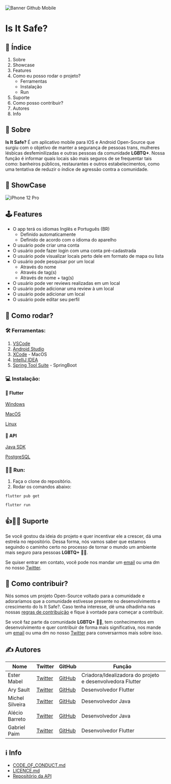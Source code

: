 ![Banner Github Mobile](https://user-images.githubusercontent.com/51540772/119567135-51296e80-bd82-11eb-8083-636f80cdffd9.png)

# Is It Safe?
## 📌 Índice
1. Sobre
2. Showcase
3. Features
4. Como eu posso rodar o projeto?
    - Ferramentas
    - Instalação
    - Run
6. Suporte
9. Como posso contribuir?
10. Autores
11. Info



## 🤔 Sobre 
**Is It Safe?** É um aplicativo mobile para IOS e Android Open-Source que surgiu com o objetivo de manter a segurança de pessoas trans, mulheres lésbicas desfeminilizadas e outras pessoas da comunidade **LGBTQ+**. Nossa função é informar quais locais são mais seguros de se frequentar tais como: banheiros públicos, restaurantes e outros estabelecimentos, como uma tentativa de reduzir o índice de agressão contra a comunidade. 

## 📱 ShowCase

![iPhone 12 Pro](https://user-images.githubusercontent.com/51540772/119587293-c3ab4600-bda4-11eb-9010-13b7606e70bd.png)

## 🕹 Features
- O app terá os idiomas Inglês e Português (BR)
	- Definido automaticamente
	- Definido de acordo com o idioma do aparelho
- O usuário pode criar uma conta
- O usuário pode fazer login com uma conta pré-cadastrada
- O usuário pode visualizar locais perto dele em formato de mapa ou lista
- O usuário pode pesquisar por um local
	- Através do nome
	- Através de tag(s)
	- Através de nome + tag(s)
- O usuário pode ver reviews realizadas em um local
- O usuário pode adicionar uma review à um local
- O usuário pode adicionar um local
- O usuário pode editar seu perfil

## 📲 Como rodar?
### 🛠 Ferramentas:
1. [VSCode](https://code.visualstudio.com "VSCode") 
2. [Android Studio](https://developer.android.com "Android Studio")
3. [XCode](https://developer.apple.com/xcode/ "XCode") - MacOS
4. [IntelliJ IDEA](https://www.jetbrains.com/pt-br/idea/ "IntelliJ IDEA")
5. [Spring Tool Suite](https://spring.io/tools "Spring Tool Suite") - SpringBoot

### 💻 Instalação:

#### 📱 Flutter

[Windows](https://flutter.dev/docs/get-started/install/windows "Windows")

[MacOS](https://flutter.dev/docs/get-started/install/macos "MacOS")

[Linux](https://flutter.dev/docs/get-started/install/linux "Linux")

#### 🧮 API

[Java SDK](https://www.oracle.com/java/ "Java SDK")

[PostgreSQL](https://www.postgresql.org/download/ "PostgreSQL")

### 🏃‍♂️ Run:
1. Faça o clone do repositório.
2. Rodar os comandos abaixo:

`flutter pub get`

`flutter run`

## 👍🏳️‍🌈 Suporte
Se você gostou da ideia do projeto e quer incentivar ele a crescer, dá uma estrela no repositório. Dessa forma, nós vamos saber que estamos seguindo o caminho certo no processo de tornar o mundo um ambiente mais seguro para pessoas **LGBTQ+** 🏳️‍🌈.

Se quiser entrar em contato, você pode nos mandar um [email](mailto:isitsafe.contact@gmail.com "email") ou uma dm no nosso [Twitter](https://twitter.com/IsItSafeApp "Twitter").

## 🤝 Como contribuir?
Nós somos um projeto Open-Source voltado para a comunidade e adoraríamos que a comunidade estivesse presente no desenvolvimento e crescimento do Is It Safe?. Caso tenha interesse, dê uma olhadinha nas nossas [regras de contribuição]() e fique à vontade para começar a contribuir.

Se você faz parte da comunidade **LGBTQ+** 🏳️‍🌈, tem conhecimentos em desenvolvimento e quer contribuir de forma mais significativa, nos mande um [email](mailto:isitsafe.contact@gmail.com "email") ou uma dm no nosso [Twitter](https://twitter.com/IsItSafeApp "Twitter") para conversarmos mais sobre isso.

## ✍️ Autores
| Nome |  Twitter |  GitHub | Função |
| ------------ | ------------ | ------------ |  ------------ |
|  Ester Mabel | [Twitter](https://twitter.com/heyestermabel "Twitter")  | [GitHub](https://github.com/estermabel "GitHub") | Criadora/Idealizadora do projeto e desenvolvedora Flutter  |
| Ary Sault  | [Twitter](https://twitter.com/aryssault "Twitter")  | [GitHub](https://github.com/arysault "GitHub")  |  Desenvolvedor Flutter |
| Michel Silveira  | [Twitter](https://twitter.com/Embywem "Twitter")  | [GitHub](https://github.com/Emberdot "GitHub")  |  Desenvolvedor Java |
| Alécio Barreto | [Twitter](https://twitter.com/barretoalecioze "Twitter")  |  [GitHub](https://github.com/barretoalecio "GitHub") | Desenvolvedor Java  |
| Gabriel Paim  | [Twitter](https://twitter.com/gpaim98 "Twitter")  | [GitHub](https://github.com/gabrielPaim98 "GitHub")  | Desenvolvedor Flutter  |


## ℹ️ Info
- [CODE_OF_CONDUCT.md]()
- [LICENCE.md](https://github.com/Is-It-Safe/isItSafe-APP/blob/main/LICENSE.md)
- [Repositório da API](https://github.com/Is-It-Safe/isItSafe-API)

